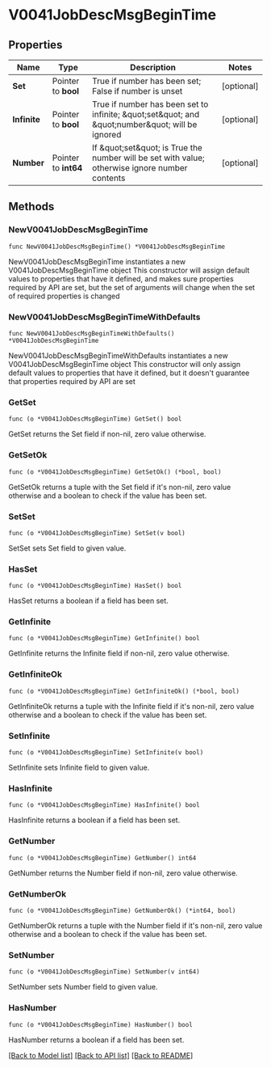# V0041JobDescMsgBeginTime

## Properties

Name | Type | Description | Notes
------------ | ------------- | ------------- | -------------
**Set** | Pointer to **bool** | True if number has been set; False if number is unset | [optional] 
**Infinite** | Pointer to **bool** | True if number has been set to infinite; \&quot;set\&quot; and \&quot;number\&quot; will be ignored | [optional] 
**Number** | Pointer to **int64** | If \&quot;set\&quot; is True the number will be set with value; otherwise ignore number contents | [optional] 

## Methods

### NewV0041JobDescMsgBeginTime

`func NewV0041JobDescMsgBeginTime() *V0041JobDescMsgBeginTime`

NewV0041JobDescMsgBeginTime instantiates a new V0041JobDescMsgBeginTime object
This constructor will assign default values to properties that have it defined,
and makes sure properties required by API are set, but the set of arguments
will change when the set of required properties is changed

### NewV0041JobDescMsgBeginTimeWithDefaults

`func NewV0041JobDescMsgBeginTimeWithDefaults() *V0041JobDescMsgBeginTime`

NewV0041JobDescMsgBeginTimeWithDefaults instantiates a new V0041JobDescMsgBeginTime object
This constructor will only assign default values to properties that have it defined,
but it doesn't guarantee that properties required by API are set

### GetSet

`func (o *V0041JobDescMsgBeginTime) GetSet() bool`

GetSet returns the Set field if non-nil, zero value otherwise.

### GetSetOk

`func (o *V0041JobDescMsgBeginTime) GetSetOk() (*bool, bool)`

GetSetOk returns a tuple with the Set field if it's non-nil, zero value otherwise
and a boolean to check if the value has been set.

### SetSet

`func (o *V0041JobDescMsgBeginTime) SetSet(v bool)`

SetSet sets Set field to given value.

### HasSet

`func (o *V0041JobDescMsgBeginTime) HasSet() bool`

HasSet returns a boolean if a field has been set.

### GetInfinite

`func (o *V0041JobDescMsgBeginTime) GetInfinite() bool`

GetInfinite returns the Infinite field if non-nil, zero value otherwise.

### GetInfiniteOk

`func (o *V0041JobDescMsgBeginTime) GetInfiniteOk() (*bool, bool)`

GetInfiniteOk returns a tuple with the Infinite field if it's non-nil, zero value otherwise
and a boolean to check if the value has been set.

### SetInfinite

`func (o *V0041JobDescMsgBeginTime) SetInfinite(v bool)`

SetInfinite sets Infinite field to given value.

### HasInfinite

`func (o *V0041JobDescMsgBeginTime) HasInfinite() bool`

HasInfinite returns a boolean if a field has been set.

### GetNumber

`func (o *V0041JobDescMsgBeginTime) GetNumber() int64`

GetNumber returns the Number field if non-nil, zero value otherwise.

### GetNumberOk

`func (o *V0041JobDescMsgBeginTime) GetNumberOk() (*int64, bool)`

GetNumberOk returns a tuple with the Number field if it's non-nil, zero value otherwise
and a boolean to check if the value has been set.

### SetNumber

`func (o *V0041JobDescMsgBeginTime) SetNumber(v int64)`

SetNumber sets Number field to given value.

### HasNumber

`func (o *V0041JobDescMsgBeginTime) HasNumber() bool`

HasNumber returns a boolean if a field has been set.


[[Back to Model list]](../README.md#documentation-for-models) [[Back to API list]](../README.md#documentation-for-api-endpoints) [[Back to README]](../README.md)


